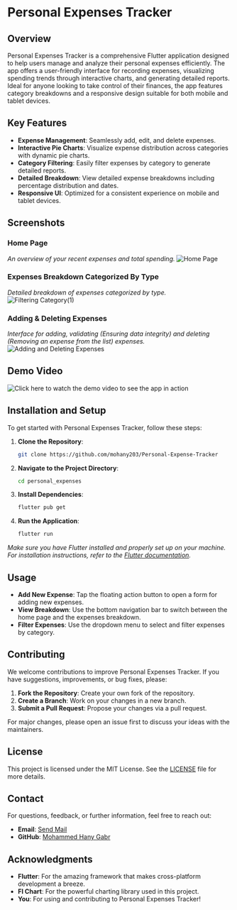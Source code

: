 # Personal Expenses Tracker

## Overview

Personal Expenses Tracker is a comprehensive Flutter application designed to help users manage and analyze their personal expenses efficiently. The app offers a user-friendly interface for recording expenses, visualizing spending trends through interactive charts, and generating detailed reports. Ideal for anyone looking to take control of their finances, the app features category breakdowns and a responsive design suitable for both mobile and tablet devices. 

## Key Features

- **Expense Management**: Seamlessly add, edit, and delete expenses.
- **Interactive Pie Charts**: Visualize expense distribution across categories with dynamic pie charts.
- **Category Filtering**: Easily filter expenses by category to generate detailed reports.
- **Detailed Breakdown**: View detailed expense breakdowns including percentage distribution and dates.
- **Responsive UI**: Optimized for a consistent experience on mobile and tablet devices.

## Screenshots

### Home Page
*An overview of your recent expenses and total spending.*
![Home Page](https://github.com/user-attachments/assets/78586ae6-6340-4017-8376-74a4d9274c04)

### Expenses Breakdown Categorized By Type
*Detailed breakdown of expenses categorized by type.*
![Filtering Category(1)](https://github.com/user-attachments/assets/399be91c-b8ee-4791-a6d6-092df1bf5771)

### Adding & Deleting Expenses
*Interface for adding, validating (Ensuring data integrity) and deleting (Removing an expense from the list) expenses.*
![Adding and Deleting Expenses](https://github.com/user-attachments/assets/8ba7cc60-da51-45ce-9885-2616a32a8aa9)

## Demo Video

![*Click here to watch the demo video to see the app in action*](https://github.com/user-attachments/assets/74fe0937-24f4-409d-b93a-98dde661f230)


## Installation and Setup

To get started with Personal Expenses Tracker, follow these steps:

1. **Clone the Repository**:
   ```bash
   git clone https://github.com/mohany203/Personal-Expense-Tracker
   ```

2. **Navigate to the Project Directory**:
   ```bash
   cd personal_expenses
   ```

3. **Install Dependencies**:
   ```bash
   flutter pub get
   ```

4. **Run the Application**:
   ```bash
   flutter run
   ```

*Make sure you have Flutter installed and properly set up on your machine. For installation instructions, refer to the [Flutter documentation](https://flutter.dev/docs/get-started/install).*

## Usage

- **Add New Expense**: Tap the floating action button to open a form for adding new expenses.
- **View Breakdown**: Use the bottom navigation bar to switch between the home page and the expenses breakdown.
- **Filter Expenses**: Use the dropdown menu to select and filter expenses by category.

## Contributing

We welcome contributions to improve Personal Expenses Tracker. If you have suggestions, improvements, or bug fixes, please:

1. **Fork the Repository**: Create your own fork of the repository.
2. **Create a Branch**: Work on your changes in a new branch.
3. **Submit a Pull Request**: Propose your changes via a pull request.

For major changes, please open an issue first to discuss your ideas with the maintainers.

## License

This project is licensed under the MIT License. See the [LICENSE](LICENSE.md) file for more details.

## Contact

For questions, feedback, or further information, feel free to reach out:

- **Email**: [Send Mail](mailto:mohammed.hany1980@gmail.com)
- **GitHub**: [Mohammed Hany Gabr](https://github.com/mohany203)

## Acknowledgments

- **Flutter**: For the amazing framework that makes cross-platform development a breeze.
- **Fl Chart**: For the powerful charting library used in this project.
- **You**: For using and contributing to Personal Expenses Tracker!
